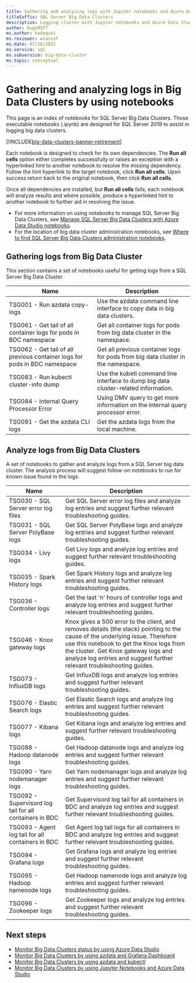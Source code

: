 ```yaml
---
title: Gathering and analyzing logs with Jupyter notebooks and Azure Data Studio
titleSuffix: SQL Server Big Data Clusters
description: Logging cluster with Jupyter notebooks and Azure Data Studio on SQL Server 2019 Big Data Clusters.
author: HugoMSFT
ms.author: hudequei
ms.reviewer: wiassaf
ms.date: 07/16/2021
ms.service: sql
ms.subservice: big-data-cluster
ms.topic: conceptual
---
```


# Gathering and analyzing logs in Big Data Clusters by using notebooks

This page is an index of notebooks for SQL Server Big Data Clusters. Those executable notebooks (.ipynb) are designed for SQL Server 2019 to assist in logging big data clusters.

[!INCLUDE[big-data-clusters-banner-retirement](../includes/bdc-banner-retirement.md)]

Each notebook is designed to check for its own dependencies. The **Run all cells** option either completes successfully or raises an exception with a hyperlinked *hint* to another notebook to resolve the missing dependency. Follow the hint hyperlink to the target notebook, click **Run all cells**. Upon success return back to the original notebook, then click **Run all cells**.

Once all dependencies are installed, but **Run all cells** fails, each notebook will analyze results and where possible, produce a hyperlinked hint to another notebook to further aid in resolving the issue.

* For more information on using notebooks to manage SQL Server Big Data Clusters, see [Manage SQL Server Big Data Clusters with Azure Data Studio notebooks](notebooks-manage-bdc.md).
* For the location of big data cluster administration notebooks, see [Where to find SQL Server Big Data Clusters administration notebooks](view-cluster-status.md#where-to-find--administration-notebooks).

## Gathering logs from Big Data Cluster

This section contains a set of notebooks useful for getting logs from a SQL Server Big Data Cluster.

| Name | Description |
|--|--|
| TSG001 - Run azdata copy-logs | Use the azdata command line interface to copy data in big data clusters. |
| TSG061 - Get tail of all container logs for pods in BDC namespace | Get all container logs for pods from big data cluster in the namespace. |
| TSG062 - Get tail of all previous container logs for pods in BDC namespace | Get all previous container logs for pods from big data cluster in the namespace. |
| TSG083 - Run kubectl cluster-info dump | Use the kubetl command line interface to dump big data cluster-related information. |
| TSG084 - Internal Query Processor Error | Using DMV query to get more information on the internal query processor error. |
| TSG091 - Get the azdata CLI logs | Get the azdata logs from the local machine. |



## Analyze logs from Big Data Clusters

A set of notebooks to gather and analyze logs from a SQL Server big data cluster.  The analysis process will suggest follow-on notebooks to run for known issue found in the logs.

|Name|Description |
|---|---|
|TSG030 - SQL Server error log files|Get SQL Server error log files and analyze log entries and suggest further relevant troubleshooting guides. |
|TSG031 - SQL Server PolyBase logs|Get SQL Server PolyBase logs and analyze log entries and suggest further relevant troubleshooting guides.|
|TSG034 - Livy logs|Get Livy logs and analyze log entries and suggest further relevant troubleshooting guides.|
|TSG035 - Spark History logs|Get Spark History logs and analyze log entries and suggest further relevant troubleshooting guides.|
|TSG036 - Controller logs|Get the last 'n' hours of controller logs and analyze log entries and suggest further relevant troubleshooting guides.|
|TSG046 - Knox gateway logs|Knox gives a 500 error to the client, and removes details (the stack) pointing to the cause of the underlying issue. Therefore use this notebook to get the Knox logs from the cluster. Get Knox gateway logs and analyze log entries and suggest further relevant troubleshooting guides.|
|TSG073 - InfluxDB logs|Get InfluxDB logs and analyze log entries and suggest further relevant troubleshooting guides.|
|TSG076 - Elastic Search logs|Get Elastic Search logs and analyze log entries and suggest further relevant troubleshooting guides.|
|TSG077 - Kibana logs|Get Kibana logs and analyze log entries and suggest further relevant troubleshooting guides.|
|TSG088 - Hadoop datanode logs|Get Hadoop datanode logs and analyze log entries and suggest further relevant troubleshooting guides.|
|TSG090 - Yarn nodemanager logs|Get Yarn nodemanager logs and analyze log entries and suggest further relevant troubleshooting guides.|
|TSG092 - Supervisord log tail for all containers in BDC|Get Supervisord log tail for all containers in BDC and analyze log entries and suggest further relevant troubleshooting guides.|
|TSG093 - Agent log tail for all containers in BDC|Get Agent log tail logs for all containers  in BDC and analyze log entries and suggest further relevant troubleshooting guides.|
|TSG094 - Grafana logs|Get Grafana logs and analyze log entries and suggest further relevant troubleshooting guides.|
|TSG095 - Hadoop namenode logs|Get Hadoop namenode logs and analyze log entries and suggest further relevant troubleshooting guides.|
|TSG096 - Zookeeper logs|Get Zookeeper logs and analyze log entries and suggest further relevant troubleshooting guides.|

## Next steps

- [Monitor Big Data Clusters status by using Azure Data Studio](cluster-monitor-ads.md)
- [Monitor Big Data Clusters by using azdata and Grafana Dashboard](cluster-monitor-grafana.md)
- [Monitor Big Data Clusters by using azdata and kubectl](cluster-monitor-cmdlet.md)
- [Monitor Big Data Clusters by using Jupyter Notebooks and Azure Data Studio](cluster-monitor-notebooks.md)